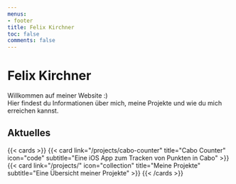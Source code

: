 ```yaml
---
menus:
- footer
title: Felix Kirchner
toc: false
comments: false
---
```

# Felix Kirchner
Willkommen auf meiner Website :)  
Hier findest du Informationen über mich, meine Projekte und wie du mich erreichen kannst.

## Aktuelles

{{< cards >}}
    {{< card 
        link="/projects/cabo-counter" 
        title="Cabo Counter"
icon="code"
        subtitle="Eine iOS App zum Tracken von Punkten in Cabo" 
    >}}
    {{< card 
        link="/projects/"
        icon="collection"
        title="Meine Projekte"
        subtitle="Eine Übersicht meiner Projekte"
    >}}
{{< /cards >}}